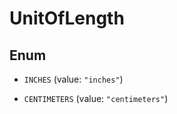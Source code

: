 
# UnitOfLength

## Enum


* `INCHES` (value: `"inches"`)

* `CENTIMETERS` (value: `"centimeters"`)



